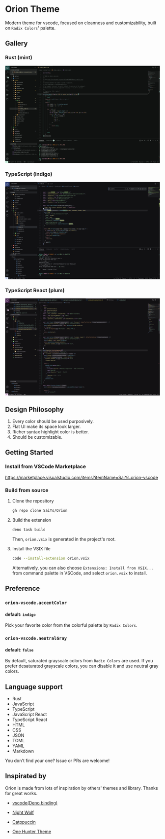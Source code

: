 # Orion Theme

Modern theme for vscode, focused on cleanness and customizability, built on
`Radix Colors`' palette.

## Gallery

### Rust (mint)

![Rust (mint)](assets/screenshots/rust-mint.png)

### TypeScript (indigo)

![TypeScript (indigo)](assets/screenshots/typescript-indigo.png)

### TypeScript React (plum)

![TypeScript React (plum)](assets/screenshots/typescriptreact-plum.png)

## Design Philosophy

1. Every color should be used purposively.
2. Flat UI make its space look larger.
3. Richer syntax highlight color is better.
4. Should be customizable.

## Getting Started

### Install from VSCode Marketplace

https://marketplace.visualstudio.com/items?itemName=SaiYs.orion-vscode

### Build from source

1. Clone the repository

   ```sh
   gh repo clone SaiYs/Orion
   ```

2. Build the extension

   ```sh
   deno task build
   ```

   Then, `orion.vsix` is generated in the project's root.

3. Install the VSIX file

   ```sh
   code --install-extension orion.vsix
   ```

   Alternatively, you can also choose `Extensions: Install from VSIX...` from
   command palette in VSCode, and select `orion.vsix` to install.

## Preference

### `orion-vscode.accentColor`

#### default: `indigo`

Pick your favorite color from the colorful palette by `Radix Colors`.

### `orion-vscode.neutralGray`

#### default: `false`

By default, saturated grayscale colors from `Radix Colors` are used. If you
prefer desaturated grayscale colors, you can disable it and use neutral gray
colors.

## Language support

- Rust
- JavaScript
- TypeScript
- JavaScript React
- TypeScript React
- HTML
- CSS
- JSON
- TOML
- YAML
- Markdown

You don't find your one? Issue or PRs are welcome!

## Inspirated by

Orion is made from lots of inspiration by others' themes and library. Thanks for
great works.

- [vscode(Deno binding)](https://github.com/narumincho/vscode)

- [Night Wolf](https://github.com/mao-santaella-rs/NightWolfTheme)
- [Catppuccin](https://github.com/catppuccin/vscode)
- [One Hunter Theme](https://github.com/Railly/one-hunter-vscode)
